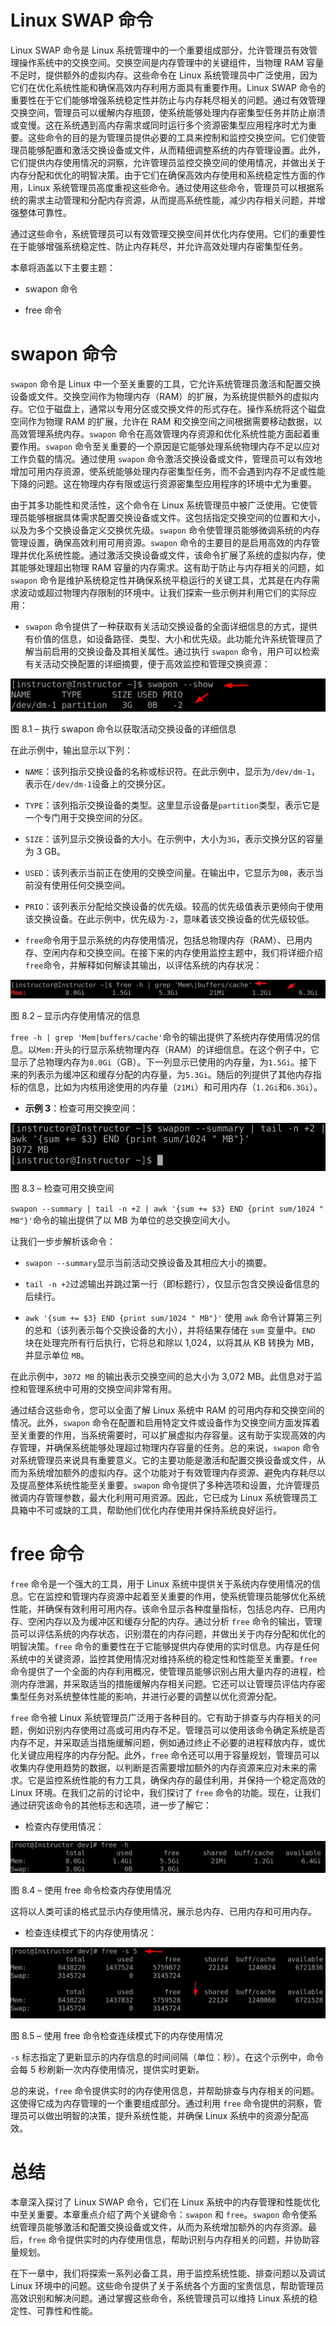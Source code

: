 

# Linux SWAP 命令

Linux SWAP 命令是 Linux 系统管理中的一个重要组成部分，允许管理员有效管理操作系统中的交换空间。交换空间是内存管理中的关键组件，当物理 RAM 容量不足时，提供额外的虚拟内存。这些命令在 Linux 系统管理员中广泛使用，因为它们在优化系统性能和确保高效内存利用方面具有重要作用。Linux SWAP 命令的重要性在于它们能够增强系统稳定性并防止与内存耗尽相关的问题。通过有效管理交换空间，管理员可以缓解内存瓶颈，使系统能够处理内存密集型任务并防止崩溃或变慢。这在系统遇到高内存需求或同时运行多个资源密集型应用程序时尤为重要。这些命令的目的是为管理员提供必要的工具来控制和监控交换空间。它们使管理员能够配置和激活交换设备或文件，从而精细调整系统的内存管理设置。此外，它们提供内存使用情况的洞察，允许管理员监控交换空间的使用情况，并做出关于内存分配和优化的明智决策。由于它们在确保高效内存使用和系统稳定性方面的作用，Linux 系统管理员高度重视这些命令。通过使用这些命令，管理员可以根据系统的需求主动管理和分配内存资源，从而提高系统性能，减少内存相关问题，并增强整体可靠性。

通过这些命令，系统管理员可以有效管理交换空间并优化内存使用。它们的重要性在于能够增强系统稳定性、防止内存耗尽，并允许高效处理内存密集型任务。

本章将涵盖以下主要主题：

+   swapon 命令

+   free 命令

# swapon 命令

`swapon` 命令是 Linux 中一个至关重要的工具，它允许系统管理员激活和配置交换设备或文件。交换空间作为物理内存（RAM）的扩展，为系统提供额外的虚拟内存。它位于磁盘上，通常以专用分区或交换文件的形式存在。操作系统将这个磁盘空间作为物理 RAM 的扩展，允许在 RAM 和交换空间之间根据需要移动数据，以高效管理系统内存。`swapon` 命令在高效管理内存资源和优化系统性能方面起着重要作用。`swapon` 命令至关重要的一个原因是它能够处理系统物理内存不足以应对工作负载的情况。通过使用 `swapon` 命令激活交换设备或文件，管理员可以有效地增加可用内存资源，使系统能够处理内存密集型任务，而不会遇到内存不足或性能下降的问题。这在物理内存有限或运行资源密集型应用程序的环境中尤为重要。

由于其多功能性和灵活性，这个命令在 Linux 系统管理员中被广泛使用。它使管理员能够根据具体需求配置交换设备或文件。这包括指定交换空间的位置和大小，以及为多个交换设备定义交换优先级。`swapon` 命令使管理员能够微调系统的内存管理设置，确保高效利用可用资源。`swapon` 命令的主要目的是启用高效的内存管理并优化系统性能。通过激活交换设备或文件，该命令扩展了系统的虚拟内存，使其能够处理超出物理 RAM 容量的内存需求。这有助于防止与内存相关的问题，如 `swapon` 命令是维护系统稳定性并确保系统平稳运行的关键工具，尤其是在内存需求波动或超过物理内存限制的环境中。让我们探索一些示例并利用它们的实际应用：

+   `swapon` 命令提供了一种获取有关活动交换设备的全面详细信息的方式，提供有价值的信息，如设备路径、类型、大小和优先级。此功能允许系统管理员了解当前启用的交换设备及其相关属性。通过执行 `swapon` 命令，用户可以检索有关活动交换配置的详细摘要，便于高效监控和管理交换资源：

![图 8.1 – 执行 swapon 命令以获取活动交换设备的详细信息](img/B18212_08_1.jpg)

图 8.1 – 执行 swapon 命令以获取活动交换设备的详细信息

在此示例中，输出显示以下列：

+   `NAME`：该列指示交换设备的名称或标识符。在此示例中，显示为`/dev/dm-1`，表示在`/dev/dm-1`设备上的交换分区。

+   `TYPE`：该列指示交换设备的类型。这里显示设备是`partition`类型，表示它是一个专门用于交换空间的分区。

+   `SIZE`：该列显示交换设备的大小。在示例中，大小为`3G`，表示交换分区的容量为 3 GB。

+   `USED`：该列表示当前正在使用的交换空间量。在输出中，它显示为`0B`，表示当前没有使用任何交换空间。

+   `PRIO`：该列表示分配给交换设备的优先级。较高的优先级值表示更倾向于使用该交换设备。在此示例中，优先级为`-2`，意味着该交换设备的优先级较低。

+   `free`命令用于显示系统的内存使用情况，包括总物理内存（RAM）、已用内存、空闲内存和交换空间。在接下来的内存使用监控主题中，我们将详细介绍`free`命令，并解释如何解读其输出，以评估系统的内存状况：

![图 8.2 – 显示内存使用情况的信息](img/B18212_08_2.jpg)

图 8.2 – 显示内存使用情况的信息

`free -h | grep 'Mem|buffers/cache'`命令的输出提供了系统内存使用情况的信息。以`Mem:`开头的行显示系统物理内存（RAM）的详细信息。在这个例子中，它显示了总物理内存为`8.0Gi`（GB）。下一列显示已使用的内存量，为`1.5Gi`。接下来的列表示为缓冲区和缓存分配的内存量，为`5.3Gi`。随后的列提供了其他内存指标的信息，比如为内核用途使用的内存量（`21Mi`）和可用内存（`1.2Gi`和`6.3Gi`）。

+   **示例 3**：检查可用交换空间：

![图 8.3 – 检查可用交换空间](img/B18212_08_3.jpg)

图 8.3 – 检查可用交换空间

`swapon --summary | tail -n +2 | awk '{sum += $3} END {print sum/1024 " MB"}'`命令的输出提供了以 MB 为单位的总交换空间大小。

让我们一步步解析该命令：

+   `swapon --summary`显示当前活动交换设备及其相应大小的摘要。

+   `tail -n +2`过滤输出并跳过第一行（即标题行），仅显示包含交换设备信息的后续行。

+   `awk '{sum += $3} END {print sum/1024 " MB"}'` 使用 `awk` 命令计算第三列的总和（该列表示每个交换设备的大小），并将结果存储在 `sum` 变量中。`END` 块在处理完所有行后执行，它将总和除以 1,024，以将其从 KB 转换为 MB，并显示单位 `MB`。

在此示例中，`3072 MB` 的输出表示交换空间的总大小为 3,072 MB。此信息对于监控和管理系统中可用的交换空间非常有用。

通过结合这些命令，您可以全面了解 Linux 系统中 RAM 的可用内存和交换空间的情况。此外，`swapon` 命令在配置和启用特定文件或设备作为交换空间方面发挥着至关重要的作用，当系统需要时，可以扩展虚拟内存容量。这有助于实现高效的内存管理，并确保系统能够处理超过物理内存容量的任务。总的来说，`swapon` 命令对系统管理员来说具有重要意义。它的主要功能是激活和配置交换设备或文件，从而为系统增加额外的虚拟内存。这个功能对于有效管理内存资源、避免内存耗尽以及提高整体系统性能至关重要。`swapon` 命令提供了多种选项和设置，允许管理员微调内存管理参数，最大化利用可用资源。因此，它已成为 Linux 系统管理员工具箱中不可或缺的工具，帮助他们优化内存使用并保持系统良好运行。

# free 命令

`free` 命令是一个强大的工具，用于 Linux 系统中提供关于系统内存使用情况的信息。它在监控和管理内存资源中起着至关重要的作用，使系统管理员能够优化系统性能，并确保有效利用可用内存。该命令显示各种度量指标，包括总内存、已用内存、空闲内存以及为缓冲区和缓存分配的内存。通过分析 `free` 命令的输出，管理员可以评估系统的内存状态，识别潜在的内存问题，并做出关于内存分配和优化的明智决策。`free` 命令的重要性在于它能够提供内存使用的实时信息。内存是任何系统中的关键资源，监控其使用情况对维持系统的稳定性和性能至关重要。`free` 命令提供了一个全面的内存利用概况，使管理员能够识别占用大量内存的进程，检测内存泄漏，并采取适当的措施缓解内存相关问题。它还可以让管理员评估内存密集型任务对系统整体性能的影响，并进行必要的调整以优化资源分配。

`free` 命令被 Linux 系统管理员广泛用于各种目的。它有助于排查与内存相关的问题，例如识别内存使用过高或可用内存不足。管理员可以使用该命令确定系统是否内存不足，并采取适当措施缓解问题，例如通过终止不必要的进程释放内存，或优化关键应用程序的内存分配。此外，`free` 命令还可以用于容量规划，管理员可以收集内存使用趋势的数据，以判断是否需要增加额外的内存资源来应对未来的需求。它是监控系统性能的有力工具，确保内存的最佳利用，并保持一个稳定高效的 Linux 环境。在我们之前的讨论中，我们探讨了 `free` 命令的功能。现在，让我们通过研究该命令的其他标志和选项，进一步了解它：

+   检查内存使用情况：

![图 8.4 – 使用 free 命令检查内存使用情况](img/B18212_08_4.jpg)

图 8.4 – 使用 free 命令检查内存使用情况

这将以人类可读的格式显示内存使用情况，展示总内存、已用内存和可用内存。

+   检查连续模式下的内存使用情况：

![图 8.5 – 使用 free 命令检查连续模式下的内存使用情况](img/B18212_08_5.jpg)

图 8.5 – 使用 free 命令检查连续模式下的内存使用情况

`-s` 标志指定了更新显示的内存信息的时间间隔（单位：秒）。在这个示例中，命令会每 5 秒刷新一次内存使用情况，提供实时更新。

总的来说，`free` 命令提供实时的内存使用信息，并帮助排查与内存相关的问题。这使得它成为内存管理的一个重要组成部分。通过利用 `free` 命令提供的洞察，管理员可以做出明智的决策，提升系统性能，并确保 Linux 系统中的资源分配高效。

# 总结

本章深入探讨了 Linux SWAP 命令，它们在 Linux 系统中的内存管理和性能优化中至关重要。本章重点介绍了两个关键命令：`swapon` 和 `free`。`swapon` 命令使系统管理员能够激活和配置交换设备或文件，从而为系统增加额外的内存资源。最后，`free` 命令提供实时的内存使用信息，帮助识别与内存相关的问题，并协助容量规划。

在下一章中，我们将探索一系列必备工具，用于监控系统性能、排查问题以及调试 Linux 环境中的问题。这些命令提供了关于系统各个方面的宝贵信息，帮助管理员高效识别和解决问题。通过掌握这些命令，系统管理员可以维持 Linux 系统的稳定性、可靠性和性能。
